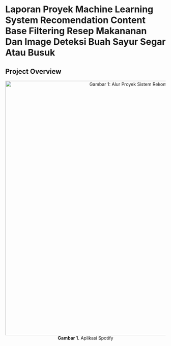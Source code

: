 # Laporan Proyek Machine Learning System Recomendation Content Base Filtering Resep Makananan Dan Image Deteksi Buah Sayur Segar Atau Busuk

## Project Overview
<div align="center">
<img src="https://github.com/user-attachments/assets/1631de35-9008-447e-b0f1-71ba4e7e41d1" alt="Gambar 1: Alur Proyek Sistem Rekomendasi" width="800"/>
<br/>
<strong>Gambar 1.</strong> Aplikasi Spotify
</div>
